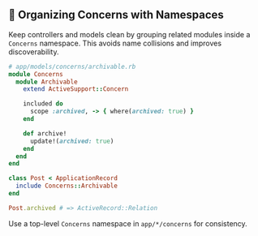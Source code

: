 ## 📁 Organizing Concerns with Namespaces

Keep controllers and models clean by grouping related modules inside a `Concerns` namespace. This avoids name collisions and improves discoverability.

```ruby
# app/models/concerns/archivable.rb
module Concerns
  module Archivable
    extend ActiveSupport::Concern

    included do
      scope :archived, -> { where(archived: true) }
    end

    def archive!
      update!(archived: true)
    end
  end
end

class Post < ApplicationRecord
  include Concerns::Archivable
end

Post.archived # => ActiveRecord::Relation
```

Use a top-level `Concerns` namespace in `app/*/concerns` for consistency.
